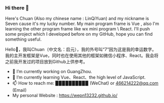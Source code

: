 ### Hi there 👋
Here's Chuan (Also my chinese name : LinQiYuan) and my nickname is Seven cause it's my lucky number. My main program frame is Vue , also I'm learning the other program frame like wx mini program \ React. I'll push some project which I developed before on my GitHub, hope you can find something useful.

Hello👋，我叫Chuan（中文名：启元），我的外号叫“7”因为这是我的幸运数字。我的主开发框架是Vue，同时也在使用其他的框架如微信小程序、React。我会将之前我开发过的项目放到Github上供参考。

- 🔭 I’m currently working on GuangZhou.
- 🌱 I’m currently learning Vue、React、the high level of JavaScript.
- 📫 How to reach me: ▉▉▉▉▉▉▉▉▉▉ (WeChat) or 466214222@qq.com (Email)
-  My personal Website : https://wepn13232.github.io/
 
<!--
**wepn13232/wepn13232** is a ✨ _special_ ✨ repository because its `README.md` (this file) appears on your GitHub profile.

Here are some ideas to get you started:

- 🔭 I’m currently working on ...
- 🌱 I’m currently learning ...
- 👯 I’m looking to collaborate on ...
- 🤔 I’m looking for help with ...
- 💬 Ask me about ...
- 📫 How to reach me: ...
- 😄 Pronouns: ...
- ⚡ Fun fact: ...
-->

